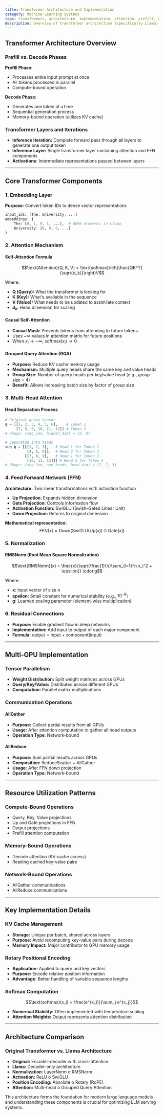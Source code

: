 ```yaml
---
title: Transformer Architecture and Implementation
category: Machine Learning Systems
tags: transformers, architecture, implementation, attention, prefill, decode, feedforward, normalization, machine learning
description: Overview of transformer architecture (specifically Llama) and its implementation details for LLM serving systems
---
```


## Transformer Architecture Overview

### Prefill vs. Decode Phases

**Prefill Phase:**
- Processes entire input prompt at once
- All tokens processed in parallel
- Compute-bound operation

**Decode Phase:**
- Generates one token at a time
- Sequential generation process
- Memory-bound operation (utilizes KV cache)

### Transformer Layers and Iterations

- **Inference Iteration:** Complete forward pass through all layers to generate one output token
- **Inference Layer:** Single transformer layer containing attention and FFN components
- **Activations:** Intermediate representations passed between layers

---

## Core Transformer Components

### 1. Embedding Layer

**Purpose:** Convert token IDs to dense vector representations

```python
input_ids: [The, University, ...]
embeddings: {
    The: [0, 1, 0, 1, ...],  # 4096 elements in Llama
    University: [0, 0, 0, ...]
}
```

### 2. Attention Mechanism

#### Self-Attention Formula
$$\text{Attention}(Q, K, V) = \text{softmax}\left(\frac{QK^T}{\sqrt{d_k}}\right)V$$

Where:
- **Q (Query):** What the transformer is looking for
- **K (Key):** What's available in the sequence
- **V (Value):** What needs to be updated to assimilate context
- **$d_k$:** Head dimension for scaling

#### Causal Self-Attention
- **Causal Mask:** Prevents tokens from attending to future tokens
- Uses $-\infty$ values in attention matrix for future positions
- When $x_i \to -\infty$, $\text{softmax}(x_i) \to 0$

#### Grouped Query Attention (GQA)
- **Purpose:** Reduce KV cache memory usage
- **Mechanism:** Multiple query heads share the same key and value heads
- **Group Size:** Number of query heads per key/value head (e.g., group size = 4)
- **Benefit:** Allows increasing batch size by factor of group size

### 3. Multi-Head Attention

#### Head Separation Process
```python
# Original query tensor
q = [[1, 2, 3, 4, 5, 6],    # Token 1
     [7, 8, 9, 10, 11, 12]] # Token 2
# Shape: (seq_len, hidden_dim) = (2, 6)

# Separated into heads
sub_q = [[[1, 2, 3],   # Head 1 for Token 1
          [4, 5, 6]],  # Head 2 for Token 1
         [[7, 8, 9],   # Head 1 for Token 2
          [10, 11, 12]]] # Head 2 for Token 2
# Shape: (seq_len, num_heads, head_dim) = (2, 2, 3)
```

### 4. Feed Forward Network (FFN)

**Architecture:** Two linear transformations with activation function
- **Up Projection:** Expands hidden dimension
- **Gate Projection:** Controls information flow
- **Activation Function:** SwiGLU (Swish-Gated Linear Unit)
- **Down Projection:** Returns to original dimension

**Mathematical representation:**
$$\text{FFN}(x) = \text{Down}(\text{SwiGLU}(\text{Up}(x)) \odot \text{Gate}(x))$$

### 5. Normalization

#### RMSNorm (Root Mean Square Normalization)
$$\text{RMSNorm}(x) = \frac{x}{\sqrt{\frac{1}{n}\sum_{i=1}^n x_i^2 + \epsilon}} \odot g$$

Where:
- **x:** Input vector of size n
- **epsilon:** Small constant for numerical stability (e.g., $10^{-8}$)
- **g:** Learned scaling parameter (element-wise multiplication)

### 6. Residual Connections
- **Purpose:** Enable gradient flow in deep networks
- **Implementation:** Add input to output of each major component
- **Formula:** $\text{output} = \text{input} + \text{component}(\text{input})$

---

## Multi-GPU Implementation

### Tensor Parallelism
- **Weight Distribution:** Split weight matrices across GPUs
- **Query/Key/Value:** Distributed across different GPUs
- **Computation:** Parallel matrix multiplications

### Communication Operations

#### AllGather
- **Purpose:** Collect partial results from all GPUs
- **Usage:** After attention computation to gather all head outputs
- **Operation Type:** Network-bound

#### AllReduce
- **Purpose:** Sum partial results across GPUs
- **Composition:** ReduceScatter + AllGather
- **Usage:** After FFN down projection
- **Operation Type:** Network-bound

---

## Resource Utilization Patterns

### Compute-Bound Operations
- Query, Key, Value projections
- Up and Gate projections in FFN
- Output projections
- Prefill attention computation

### Memory-Bound Operations
- Decode attention (KV cache access)
- Reading cached key-value pairs

### Network-Bound Operations
- AllGather communications
- AllReduce communications

---

## Key Implementation Details

### KV Cache Management
- **Storage:** Unique per batch, shared across layers
- **Purpose:** Avoid recomputing key-value pairs during decode
- **Memory Impact:** Major contributor to GPU memory usage

### Rotary Positional Encoding
- **Application:** Applied to query and key vectors
- **Purpose:** Encode relative position information
- **Advantage:** Better handling of variable sequence lengths

### Softmax Computation
$$\text{softmax}(x_i) = \frac{e^{x_i}}{\sum_j e^{x_j}}$$
- **Numerical Stability:** Often implemented with temperature scaling
- **Attention Weights:** Output represents attention distribution

---

## Architecture Comparison

### Original Transformer vs. Llama Architecture
- **Original:** Encoder-decoder with cross-attention
- **Llama:** Decoder-only architecture
- **Normalization:** LayerNorm 	o RMSNorm
- **Activation:** ReLU 	o SwiGLU
- **Position Encoding:** Absolute 	o Rotary (RoPE)
- **Attention:** Multi-head 	o Grouped Query Attention

This architecture forms the foundation for modern large language models and understanding these components is crucial for optimizing LLM serving systems.